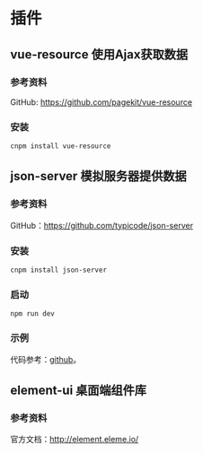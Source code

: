# 插件

## vue-resource 使用Ajax获取数据

### 参考资料

GitHub: https://github.com/pagekit/vue-resource


### 安装

```bash
cnpm install vue-resource
```


## json-server 模拟服务器提供数据

### 参考资料

GitHub：https://github.com/typicode/json-server


### 安装

```bash
cnpm install json-server
```


### 启动

```
npm run dev
```


### 示例

代码参考：[github](https://github.com/mumingv/fe/commit/fca40307c761f0acd22e627025bcc30afe0a0a50)。


## element-ui 桌面端组件库

### 参考资料

官方文档：http://element.eleme.io/





